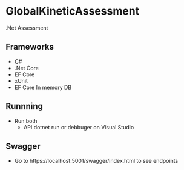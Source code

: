 # GlobalKineticAssessment
.Net Assessment


## Frameworks
- C#
- .Net Core
- EF Core
- xUnit
- EF Core In memory DB

## Runnning
- Run both
    - API dotnet run or debbuger on Visual Studio

## Swagger
- Go to https://localhost:5001/swagger/index.html to see endpoints
